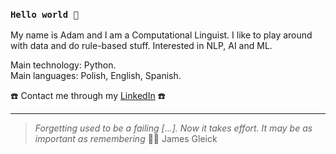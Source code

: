### `Hello world 🤖`

My name is Adam and I am a Computational Linguist. I like to play around with data and do rule-based stuff. Interested in NLP, AI and ML.

  Main technology: Python.  
  Main languages: Polish, English, Spanish.

☎️ Contact me through my [LinkedIn](https://www.linkedin.com/in/a-sierakowski/) ☎️

---

> *Forgetting used to be a failing \[...\]. Now it takes effort. It may be as important as remembering* 🧘🏻 James Gleick
